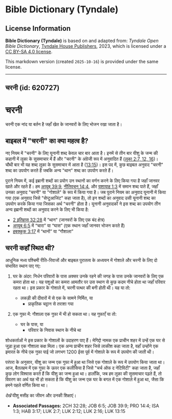 # Bible Dictionary (Tyndale)

## License Information

**Bible Dictionary (Tyndale)** is based on and adapted from: _Tyndale Open Bible Dictionary_, [Tyndale House Publishers](https://tyndaleopenresources.com/), 2023, which is licensed under a [CC BY-SA 4.0 license](https://creativecommons.org/licenses/by-sa/4.0/legalcode.en).

This markdown version (created `2025-10-16`) is provided under the same license.



--------------------------------

## चरनी (id: 620727)

चरनी
====

चरनी एक नांद या बर्तन है जहाँ खेत के जानवरों के लिए भोजन रखा जाता है।

बाइबल में "चरनी" का क्या महत्व है?
----------------------------------

नए नियम में "चरनी" के लिए यूनानी शब्द केवल चार बार आता है। इनमें से तीन बार यीशु के जन्म की कहानी में लूका के सुसमाचार में हैं और "चरनी" के अंग्रेजी रूप में अनुवादित हैं ([लूका 2:7, 12, 16](https://ref.ly/Luke2:7,Luke2:12,Luke2:16))। चौथी बार भी यह शब्द लूका के सुसमाचार में आता है ([13:15](https://ref.ly/Luke13:15))। इस पद में, कुछ बाइबल अनुवाद "चरनी" शब्द का उपयोग करते हैं जबकि अन्य "थान" शब्द का उपयोग करते हैं।

पुराने नियम में, कई इब्रानी शब्दों का प्रयोग उन स्थानों का वर्णन करने के लिए किया गया है जहाँ जानवर खाते और रहते हैं। हम [अय्यूब 39:9](https://ref.ly/Job39:9), [नीतिवचन 14:4](https://ref.ly/Prov14:4), और [यशायाह 1:3](https://ref.ly/Isa1:3) में समान शब्द पाते हैं, जहाँ उनका अनुवाद "चरनी" या "गोशाले" के रूप में किया गया है। जब पुराने नियम का अनुवाद यूनानी में किया गया (एक अनुवाद जिसे "सेप्टुआजिंट" कहा जाता है), तो इन शब्दों का अनुवाद उसी यूनानी शब्द का उपयोग करके किया गया जिसका अर्थ "चरनी" होता है। यूनानी अनुवादकों ने इस शब्द का उपयोग तीन अन्य इब्रानी शब्दों का अनुवाद करने के लिए भी किया है:

* [2 इतिहास 32:28](https://ref.ly/2Chr32:28) में "थान" (जानवरों के लिए एक बंद क्षेत्र)
* [अय्यूब 6:5](https://ref.ly/Job6:5) में “चारा” या “घास” (एक स्थान जहाँ जानवर भोजन करते हैं)
* [हबक्कूक 3:17](https://ref.ly/Hab3:17) में “थानों” या “गौशाला”

चरनी कहाँ स्थित थी?
-------------------

आधुनिक मध्य पश्चिमी रीति\-रिवाजों और बाइबल पुरातत्व के अध्ययन में गोशाले और चरनी के लिए दो संभावित स्थान पाए गए:

1. घर के अंदर: निर्धन परिवारों के पास अक्सर उनके रहने की जगह के पास उनके जानवरों के लिए एक कमरा होता था। यह पशुओं का कमरा आमतौर पर उस स्थान से कुछ कदम नीचे होता था जहाँ परिवार रहता था। इस प्रकार के गोशाले में, चरनी पत्थर की बनी होती थी। यह या तो:

    * लकड़ी की दीवारों में से एक के सामने निर्मित, या
        * प्राकृतिक चट्टान से तराशा गया
2. एक गुफा में: गौशाला एक गुफा में भी हो सकता था। यह गुफाएँ या तो:

    * घर के पास, या
        * परिवार के निवास स्थान के नीचे था

शोधकर्ताओं ने इस प्रकार के गोशालों के उदाहरण पाए हैं। मेगिद्दो नामक एक प्राचीन शहर में उन्हें एक घर से जुड़ा हुआ एक गौशाला कक्ष मिला। एक अन्य प्राचीन शहर जिसे लाकीश कहा जाता है, वहाँ उन्होंने एक इमारत के नीचे एक गुफा पाई जो लगभग 1200 ईसा पूर्व में गोशाले के रूप में उपयोग की जाती थी।

परंपरा के अनुसार, यीशु का जन्म एक गुफा में हुआ था जिसे एक गोशाले के रूप में उपयोग किया जाता था। आज, बैतलहम में एक गुफा के ऊपर एक कलीसिया है जिसे "चर्च ऑफ द नेटिविटी" कहा जाता है, जहाँ कुछ लोग विश्वास करते हैं कि यीशु का जन्म हुआ था। हालाँकि, जब हम लूका की सुसमाचार पढ़ते हैं, तो विवरण का अर्थ यह भी हो सकता है कि यीशु का जन्म एक घर के बगल में एक गोशाले में हुआ था, जैसा कि हमने पहले वर्णित किया था।

*देखें* यीशु मसीह का जीवन और उनकी शिक्षाएं।

* **Associated Passages:** 2CH 32:28; JOB 6:5; JOB 39:9; PRO 14:4; ISA 1:3; HAB 3:17; LUK 2:7; LUK 2:12; LUK 2:16; LUK 13:15

